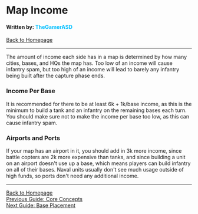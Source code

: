 # Map Income
#### Written by: <span style="color:deepskyblue">TheGamerASD</span>
[Back to Homepage](..\index.html#content)

___

The amount of income each side has in a map is determined by how many cities, bases, and HQs the map has.
Too low of an income will cause infantry spam, but too high of an income will lead to barely any infantry being built after the capture phase ends.

### Income Per Base
It is recommended for there to be at least 6k + 1k/base income, as this is the minimum to build a tank and an infantry on the remaining bases each turn. You should make sure not to make the income per base too low, as this can cause infantry spam.

### Airports and Ports
If your map has an airport in it, you should add in 3k more income, since battle copters are 2k more expensive than tanks, and since building a unit on an airport doesn't use up a base, which means players can build infantry on all of their bases. Naval units usually don't see much usage outside of high funds, so ports don't need any additional income.

___

[Back to Homepage](..\index.html#content)<br>
[Previous Guide: Core Concepts](core_concepts.md#content)<br>
[Next Guide: Base Placement](base_placement.md#content)